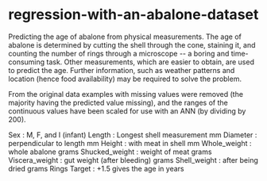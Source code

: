 # regression-with-an-abalone-dataset

Predicting the age of abalone from physical measurements.  The age of abalone is determined by cutting the shell through the cone, staining it, and counting the number of rings through a microscope -- a boring and time-consuming task.  Other measurements, which are easier to obtain, are used to predict the age.  Further information, such as weather patterns and location (hence food availability) may be required to solve the problem.

From the original data examples with missing values were removed (the majority having the predicted value missing), and the ranges of the continuous values have been scaled for use with an ANN (by dividing by 200).


Sex :	M, F, and I (infant)
Length :	Longest shell measurement	mm
Diameter :	perpendicular to length	mm
Height :	with meat in shell	mm
Whole_weight :	whole abalone	grams
Shucked_weight :	weight of meat	grams
Viscera_weight :	gut weight (after bleeding)	grams
Shell_weight :	after being dried	grams
Rings	Target :	+1.5 gives the age in years
